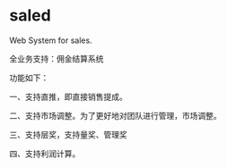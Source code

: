 # saled
Web System for sales.

全业务支持：佣金结算系统

功能如下：

一、支持直推，即直接销售提成。

二、支持市场调整。为了更好地对团队进行管理，市场调整。

三、支持层奖，支持量奖、管理奖

四、支持利润计算。
